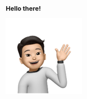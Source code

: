 
### Hello there!
<p align="left">
  <img src="https://github.com/Tony-j77/Tony-j77/blob/main/Tony2.png" width="200" height="auto" title="hover text">
</p>

